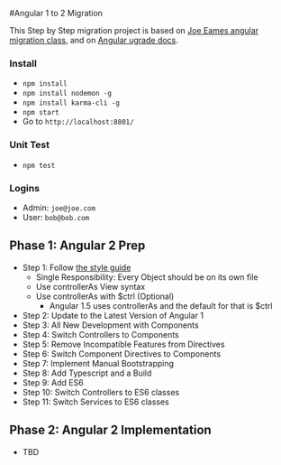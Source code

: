 #Angular 1 to 2 Migration

This Step by Step migration project is based on [Joe Eames angular migration class](https://app.pluralsight.com/library/courses/migrating-applications-angular-2), and on [Angular ugrade docs](https://angular.io/docs/ts/latest/guide/upgrade.html). 

### Install

* `npm install`
* `npm install nodemon -g`
* `npm install karma-cli -g`
* `npm start`
* Go to `http://localhost:8801/`

### Unit Test

* `npm test`

### Logins

* Admin: `joe@joe.com`
* User: `bob@bob.com`

## Phase 1: Angular 2 Prep

* Step 1: Follow [the style guide](https://github.com/johnpapa/angular-styleguide/tree/master/a1)     
    * Single Responsibility: Every Object should be on its own file     
    * Use controllerAs View syntax
    * Use controllerAs with $ctrl (Optional)
        * Angular 1.5 uses controllerAs and the default for that is $ctrl
* Step 2: Update to the Latest Version of Angular 1 
* Step 3: All New Development with Components
* Step 4: Switch Controllers to Components 
* Step 5: Remove Incompatible Features from Directives
* Step 6: Switch Component Directives to Components
* Step 7: Implement Manual Bootstrapping
* Step 8: Add Typescript and a Build 
* Step 9: Add ES6 
* Step 10: Switch Controllers to ES6 classes
* Step 11: Switch Services to ES6 classes

## Phase 2: Angular 2 Implementation 

* TBD
